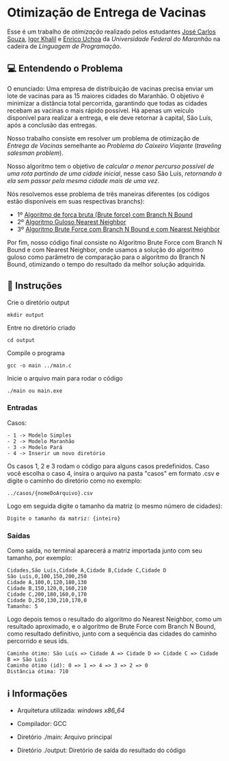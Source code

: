 
# Otimização de Entrega de Vacinas
Esse é um trabalho de _otimização_ realizado pelos estudantes [José Carlos Souza](https://github.com/CarlosSouzapjr), [Igor Khalil](https://github.com/IgorKhalil) e [Enrico Uchoa](https://github.com/lunn-inred) da _Universidade Federal do Maranhão_ na cadeira de _Linguagem de Programação_.

## 💻 Entendendo o Problema
O enunciado: Uma empresa de distribuição de vacinas precisa enviar um lote de vacinas para as 15 maiores cidades do Maranhão. O objetivo é minimizar a distância total percorrida, garantindo que todas as cidades recebam as vacinas o mais rápido possível. Há apenas um veículo disponível para realizar a entrega, e ele deve retornar à capital, São Luís, após a conclusão das entregas.


Nosso trabalho consiste em resolver um problema de otimização de _Entrega de Vacinas_ semelhante ao _Problema do Caixeiro Viajante_ (_traveling salesman problem_).

Nosso algoritmo tem o objetivo de _calcular o menor percurso possível de uma rota partindo de uma cidade inicial_, nesse caso São Luís, _retornando à ela sem passar pela mesma cidade mais de uma vez_.



Nós resolvemos esse problema de três maneiras diferentes (os códigos estão disponíveis em suas respectivas branchs):
- 1º [Algoritmo de força bruta (Brute force) com Branch N Bound](https://github.com/CarlosSouzapjr/EntregaDeVacinas/tree/BruteForce-BranchNBound)
- 2º [Algoritmo Guloso Nearest Neighbor](https://github.com/CarlosSouzapjr/EntregaDeVacinas/tree/Version-1)
- 3º [Algoritmo Brute Force com Branch N Bound e com Nearest Neighbor](https://github.com/CarlosSouzapjr/EntregaDeVacinas/tree/BranchNBound-Guloso)

Por fim, nosso código final consiste no Algoritmo Brute Force com Branch N Bound e com Nearest Neighbor, onde usamos a solução do algoritmo guloso como parâmetro de comparação para o algoritmo do Branch N Bound, otimizando o tempo do resultado da melhor solução adquirida.



## 📃 Instruções

Crie o diretório output

    mkdir output 

Entre no diretório criado

    cd output

Compile o programa

    gcc -o main ../main.c

Inicie o arquivo main para rodar o código

    ./main ou main.exe
    
### Entradas
Casos:

    - 1 -> Modelo Simples
    - 2 -> Modelo Maranhão
    - 3 -> Modelo Pará
    - 4 -> Inserir um novo diretório

Os casos 1, 2 e 3 rodam o código para alguns casos predefinidos. Caso você escolha o caso 4, insira o arquivo na pasta "casos" em formato .csv e digite o caminho do diretório como no exemplo:
    
    ../casos/{nomeDoArquivo}.csv

Logo em seguida digite o tamanho da matriz (o mesmo número de cidades):

    Digite o tamanho da matriz: {inteiro}

### Saídas
Como saída, no terminal aparecerá a matriz importada junto com seu tamanho, por exemplo:

    Cidades,São Luís,Cidade A,Cidade B,Cidade C,Cidade D
    São Luís,0,100,150,200,250
    Cidade A,100,0,120,180,130
    Cidade B,150,120,0,160,210
    Cidade C,200,180,160,0,170
    Cidade D,250,130,210,170,0
    Tamanho: 5

Logo depois temos o resultado do algoritmo do Nearest Neighbor, como um resultado aproximado, e o algoritmo de Brute Force com Branch N Bound, como resultado definitivo, junto com a sequência das cidades do caminho percorrido e seus ids.

    Caminho ótimo: São Luís => Cidade A => Cidade D => Cidade C => Cidade B => São Luís
    Caminho ótimo (id): 0 => 1 => 4 => 3 => 2 => 0
    Distância ótima: 710
    
## ℹ Informações
- Arquitetura utilizada: _windows x86_64_

- Compilador: GCC

- Diretório ./main: Arquivo principal

- Diretório ./output: Diretório de saída do resultado do código
